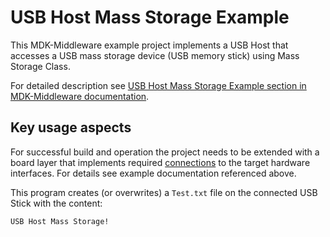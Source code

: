 # USB Host Mass Storage Example

This MDK-Middleware example project implements a USB Host that accesses a USB mass storage device (USB memory stick) using Mass Storage Class.

For detailed description see [USB Host Mass Storage Example section in MDK-Middleware documentation](https://arm-software.github.io/MDK-Middleware/latest/USB/usbh_example_msc.html).

## Key usage aspects

For successful build and operation the project needs to be extended with a board layer that implements required [connections](https://github.com/Open-CMSIS-Pack/cmsis-toolbox/blob/main/docs/ReferenceApplications.md#connections) to the target hardware interfaces. For details see example documentation referenced above.

This program creates (or overwrites) a `Test.txt` file on the connected USB Stick with the content:

```text
USB Host Mass Storage!
```
